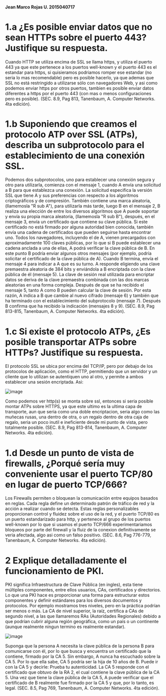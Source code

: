#### Jean Marco Rojas U.   2015040717

# 1.a ¿Es posible enviar datos que no sean HTTPs sobre el puerto 443? Justifique su respuesta.

Cuando HTTP se utiliza encima de SSL se llama https, y utiliza el puerto 443 ya que este pertenece a los puertos well-known y el puerto 443 es el estandar para https, si quisieramos podriamos romper ese estandar (no seria lo mas recomendable) pero es posible hacerlo, ya que ademas que SSL no está restringido a utilizarse sólo con navegadores Web, y asi como podemos enviar https por otros puertos, tambien es posible enviar datos diferentes a https por el puerto 443 (con mas o menos configuraciones pero es posible). (SEC. 8.9, Pag 813, Tanenbaum, A. Computer Networks. 4ta edición).


# 1.b Suponiendo que creamos el protocolo ATP over SSL (ATPs), describa un subprotocolo para el establecimiento de una conexión SSL.

Podemos dos subprotocolos, uno para establecer una conexión segura y otro para utilizarla, comienza con el mensaje 1, cuando A envía una solicitud a B para que establezca una conexión. La solicitud especifica la versión SSL que tiene A y sus preferencias con respecto a los algoritmos criptográficos y de compresión. También contiene una marca aleatoria, (llamemosla "R sub A"), para utilizarla más tarde, luego B en el mensaje 2, B realiza una elección de entre los diversos algoritmos que A puede soportar y envía su propia marca aleatoria, (llamemosla "R sub B"), después, en el mensaje 3, envía un certificado que contiene su clave pública. Si este certificado no está firmado por alguna autoridad bien conocida, también envía una cadena de certificados que pueden seguirse hasta encontrar uno. Todos los navegadores, incluyendo el de A, vienen precargados con aproximadamente 100 claves públicas, por lo que si B puede establecer una cadena anclada a una de ellas, A podrá verificar la clave pública de B. En este punto B podría enviar algunos otros mensajes (por ejemplo, podría solicitar el certificado de la clave pública de A). Cuando B termina, envía el mensaje 4 para indicar a A que es su turno.
A responde eligiendo una clave premaestra aleatoria de 384 bits y enviándola a B encriptada con la clave pública de él (mensaje 5). La clave de sesión real utilizada para encriptar datos se deriva de la clave premaestra combinada con las dos marcas aleatorias en una forma compleja. Después de que se ha recibido el mensaje 5, tanto A como B pueden calcular la clave de sesión. Por esta razón, A indica a B que cambie al nuevo cifrado (mensaje 6) y también que ha terminado con el establecimiento del subprotocolo (mensaje 7). Después B confirma que ha recibido la indicación (mensajes 8 y 9). (SEC. 8.9, Pag 813-815, Tanenbaum, A. Computer Networks. 4ta edición).

# 1.c Si existe el protocolo ATPs, ¿Es posible transportar ATPs sobre HTTPs? Justifique su respuesta.

El protocolo SSL se ubica por encima del TCP/IP, pero por debajo de los protocolos de aplicación, como el HTTP, permitiendo que un servidor y un cliente que lo utilizan se autentiquen uno al otro, y permite a ambos establecer una sesión encriptada. Asi: 

![image](https://user-images.githubusercontent.com/15478613/173167479-3d3fc92f-5591-4fa6-a23a-aa4cae119769.png)

Como podemos ver http(s) se monta sobre ssl, entonces si seria posible montar ATPs sobre HTTPS, ya que este ultimo es la ultima capa de transporte, aun que seria como una doble encriptacion, seria algo como las muñecas rusas, una dentro de otra, o un regalo dentro de otra caja de regalo, seria un poco inutil e ineficiente desde mi punto de vista, pero totalmente posible. (SEC. 8.9, Pag 813-814, Tanenbaum, A. Computer Networks. 4ta edición).

# 1.d Desde un punto de vista de firewalls, ¿Porqué sería muy conveniente usar el puerto TCP/80 en lugar de puerto TCP/666?

Los Firewalls permiten o bloquean la comunicación entre equipos basados en reglas. Cada regla define un determinado patrón de tráfico de red y la acción a realizar cuando se detecta. Estas reglas personalizables proporcionan control y fluidez sobre el uso de la red, y el puerto TCP/80 es un puerto estandarizado para http, y pertenece al grupo de los puertos well-known por lo que si usamos el puerto TCP/666 experimentariamos bloqueos por parte del firewall y la fluiz de la conexion definitivamente se veria afectada, algo asi como un falso positivo. (SEC. 8.6, Pag 776-779, Tanenbaum, A. Computer Networks. 4ta edición).

# 2 Explique detalladamente el funcionamiento de PKI.

PKI significa Infraestructura de Clave Pública (en ingles), esta tiene múltiples componentes, entre ellos usuarios, CAs, certificados y directorios. Lo que una PKI hace es proporcionar una forma para estructurar estos componentes y definir estándares para los diversos documentos y protocolos. Por ejemplo mostramos tres niveles, pero en la práctica podrían ser menos o más. La CA de nivel superior, la raíz, certifica a CAs de segundo nivel, a las que llamaremos RAs (Autoridades Regionales) debido a que podrían cubrir alguna región geográfica, como un país o un continente (aunque realmente ningun termino es realmente estandar).

![image](https://user-images.githubusercontent.com/15478613/173162440-be57f46a-317e-4e32-b2be-66d3ad688fdf.png)

Suponga que la persona A necesita la clave pública de la persona B para comunicarse con él, por lo que busca y encuentra un certificado que la contiene, firmado por la CA 5. Sin embargo, A nunca ha escuchado sobre la CA 5. Por lo que ella sabe, CA 5 podría ser la hija de 10 años de B. Puede ir con la CA 5 y decirle: Prueba tu autenticidad. La CA 5 responde con el certificado que obtuvo de la RA 2, el cual contiene la clave pública de la CA 5. Una vez que tiene la clave pública de la CA 5, A puede verificar que el certificado de B realmente fue firmado por la CA 5 y que, por lo tanto, es legal. (SEC. 8.5, Pag 769, Tanenbaum, A. Computer Networks. 4ta edición).
